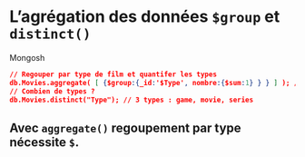 # **L’agrégation des données `$group` et `distinct()`**
Mongosh
```json
// Regouper par type de film et quantifer les types
db.Movies.aggregate( [ {$group:{_id:'$Type', nombre:{$sum:1} } } ] ); // nombre est un alias
// Combien de types ?
db.Movies.distinct("Type"); // 3 types : game, movie, series
```
Avec `aggregate()` regoupement par type nécessite `$`.
---